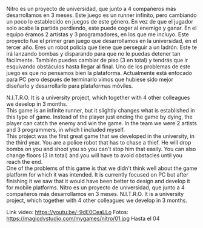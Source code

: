 Nitro es un proyecto de universidad, que junto a 4 compañeros más desarrollamos en 3 meses.
Este juego es un runner infinito, pero cambiando un poco lo establecido en juegos de este género. En vez de que el jugador solo acabe la partida perdiendo, este puede coger al enemigo y ganar. En el equipo éramos 2 artistas y 3 programadores, en los que me incluyo.
Este proyecto fue el primer gran juego que desarrollamos en la universidad, en el tercer año. Eres un robot policía que tiene que perseguir a un ladrón. Este te irá lanzando bombas y disparando para que no le puedas detener tan fácilmente. También puedes cambiar de piso (3 en total) y tendrás que ir esquivando obstáculos hasta llegar al final.
Uno de los problemas de este juego es que no pensamos bien la plataforma. Actualmente está enfocado para PC pero después de terminarlo vimos que hubiese sido mejor diseñarlo y desarrollarlo para plataformas móviles.

N.I.T.R.O. It is a university project, which together with 4 other colleagues we develop in 3 months.<br>This game is an infinite runner, but it slightly changes what is established in this type of game. Instead of the player just ending the game by dying, the player can catch the enemy and win the game. In the team we were 2 artists and 3 programmers, in which I included myself.<br>This project was the first great game that we developed in the university, in the third year. You are a police robot that has to chase a thief. He will drop bombs on you and shoot you so you can't stop him that easily. You can also change floors (3 in total) and you will have to avoid obstacles until you reach the end.<br>One of the problems of this game is that we didn't think well about the game platform for which it was intended. It is currently focused on PC but after finishing it we saw that it would have been better to design and develop it for mobile platforms.
Nitro es un proyecto de universidad, que junto a 4 compañeros más desarrollamos en 3 meses.
N.I.T.R.O. It is a university project, which together with 4 other colleagues we develop in 3 months.

Link video: https://youtu.be/-9dE0CeaLLo 
Fotos: https://magicdvstudio.com/mygames/nitro/01.jpg
Hasta el 04
